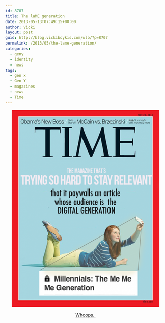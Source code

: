 ```yaml
---
id: 8707
title: The laME generation
date: 2013-05-13T07:49:15+00:00
author: Vicki
layout: post
guid: http://blog.vickiboykis.com/wlb/?p=8707
permalink: /2013/05/the-lame-generation/
categories:
  - geny
  - identity
  - news
tags:
  - gen x
  - Gen Y
  - magazines
  - news
  - Time
---
```

<p style="text-align: center;">
  <a href="https://raw.githubusercontent.com/veekaybee/wlb/gh-pages/assets/images/2013/05/PAYWALL.png"><img class="aligncenter  wp-image-8708" alt="PAYWALL" src="https://raw.githubusercontent.com/veekaybee/wlb/gh-pages/assets/images/2013/05/PAYWALL-580x770.png" width="464" height="616" /></a>
</p>

<p style="text-align: center;">
  <p style="text-align: center;">
    <a href="http://jezebel.com/times-me-me-me-generation-is-aptly-the-internets-ne-499723896" target="_blank">Whoops. </a>
  </p>